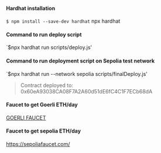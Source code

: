 #### Hardhat installation

`$ npm install --save-dev hardhat`
npx hardhat

#### Command to run deploy script
`$npx hardhat run scripts/deploy.js'

#### Command to run deployment script on Sepolia test network
`$npx hardhat run --network sepolia scripts/finalDeploy.js'

> Contract deployed to: 0x60eA93038CA08F7A2A60d51dE6fC4C1F7ECb68dA

#### Faucet to get Goerli ETH/day
[GOERLI FAUCET](https://goerlifaucet.com/)

#### Faucet to get sepolia ETH/day
https://sepoliafaucet.com/